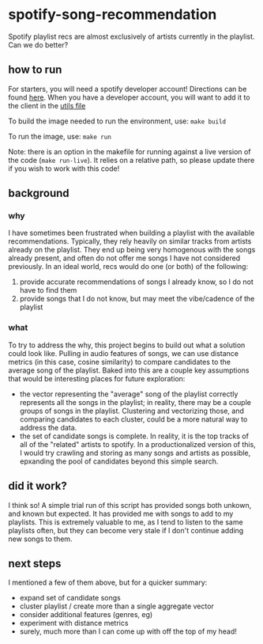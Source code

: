 # spotify-song-recommendation
Spotify playlist recs are almost exclusively of artists currently in the playlist. Can we do better?

## how to run

For starters, you will need a spotify developer account! Directions can be found [here](https://developer.spotify.com/documentation/web-api/quick-start/). When you have a developer account, you will want to add it to the client in the [utils file](utils.py)

To build the image needed to run the environment, use:
``` make build ```

To run the image, use:
``` make run ```

Note: there is an option in the makefile for running against a live version of the code (`make run-live`). It relies on a relative path, so please update there if you wish to work with this code!

## background

### why

I have sometimes been frustrated when building a playlist with the available recommendations. Typically, they rely heavily on similar tracks from artists already on the playlist. They end up being very homogenous with the songs already present, and often do not offer me songs I have not considered previously. In an ideal world, recs would do one (or both) of the following:
1. provide accurate recommendations of songs I already know, so I do not have to find them
2. provide songs that I do not know, but may meet the vibe/cadence of the playlist

### what

To try to address the why, this project begins to build out what a solution could look like. Pulling in audio features of songs, we can use distance metrics (in this case, cosine similarity) to compare candidates to the average song of the playlist. Baked into this are a couple key assumptions that would be interesting places for future exploration:
- the vector representing the "average" song of the playlist correctly represents all the songs in the playlist; in reality, there may be a couple groups of songs in the playlist. Clustering and vectorizing those, and comparing candidates to each cluster, could be a more natural way to address the data.
- the set of candidate songs is complete. In reality, it is the top tracks of all of the "related" artists to spotify. In a productionalized version of this, I would try crawling and storing as many songs and artists as possible, epxanding the pool of candidates beyond this simple search.

## did it work?

I think so! A simple trial run of this script has provided songs both unkown, and known but expected. It has provided me with songs to add to my playlists. This is extremely valuable to me, as I tend to listen to the same playlists often, but they can become very stale if I don't continue adding new songs to them.

## next steps

I mentioned a few of them above, but for a quicker summary:
- expand set of candidate songs
- cluster playlist / create more than a single aggregate vector
- consider additional features (genres, eg)
- experiment with distance metrics
- surely, much more than I can come up with off the top of my head!
